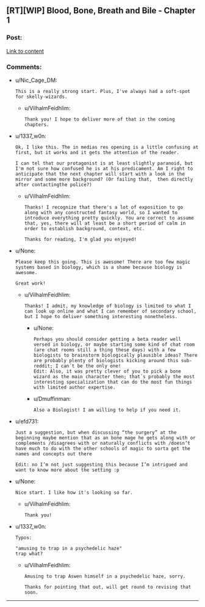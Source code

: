 ## [RT][WIP] Blood, Bone, Breath and Bile - Chapter 1

### Post:

[Link to content](https://www.fictionpress.com/s/3326461/1/Blood-Bone-Breath-and-Bile)

### Comments:

- u/Nic_Cage_DM:
  ```
  This is a really strong start. Plus, I've always had a soft-spot for skelly-wizards.
  ```

  - u/VilhalmFeidhlim:
    ```
    Thank you! I hope to deliver more of that in the coming chapters.
    ```

- u/1337_w0n:
  ```
  Ok, I like this. The in medias res opening is a little confusing at first, but it works and it gets the attention of the reader. 

  I can tel that our protagonist is at least slightly paranoid, but I'm not sure how confused he is at his predicament. Am I right to anticipate that the next chapter will start with a look in the mirror and some more background? (Or failing that,  then directly after contactingthe police?)
  ```

  - u/VilhalmFeidhlim:
    ```
    Thanks! I recognize that there's a lot of exposition to go along with any constructed fantasy world, so I wanted to introduce everything pretty quickly. You are correct to assume that, yes, there will at least be a short period of calm in order to establish background, context, etc. 

    Thanks for reading, I'm glad you enjoyed!
    ```

- u/None:
  ```
  Please keep this going. This is awesome! There are too few magic systems based in biology, which is a shame because biology is awesome.

  Great work!
  ```

  - u/VilhalmFeidhlim:
    ```
    Thanks! I admit, my knowledge of biology is limited to what I can look up online and what I can remember of secondary school, but I hope to deliver something interesting nonetheless.
    ```

    - u/None:
      ```
      Perhaps you should consider getting a beta reader well versed in biology, or maybe starting some kind of chat room (are chat rooms still a thing these days) with a few biologists to brainstorm biologically plausible ideas? There are probably plenty of biologists kicking around this sub-reddit; I can´t be the only one!
      Edit: Also, it was pretty clever of you to pick a bone wizard as the main character then; that´s probably the most interesting specialization that can do the most fun things with limited author expertise.
      ```

    - u/Dmuffinman:
      ```
      Also a Biologist! I am willing to help if you need it.
      ```

- u/efd731:
  ```
  Just a suggestion, but when discussing “the surgery” at the beginning maybe mention that as an bone mage he gets along with or complements /disagrees with or naturally conflicts with /doesn’t have much to do with the other schools of magic to sorta get the names and concepts out there

  Edit: no I’m not just suggesting this because I’m intrigued and want to know more about the setting :p
  ```

- u/None:
  ```
  Nice start. I like how it's looking so far.
  ```

  - u/VilhalmFeidhlim:
    ```
    Thank you!
    ```

- u/1337_w0n:
  ```
  Typos:

  "amusing to trap in a psychedelic haze"
  trap what?
  ```

  - u/VilhalmFeidhlim:
    ```
    Amusing to trap Aswen himself in a psychedelic haze, sorry.

    Thanks for pointing that out, will get round to revising that soon.
    ```

---

